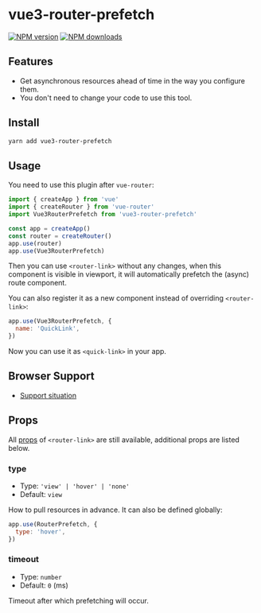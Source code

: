 # vue3-router-prefetch

[![NPM version](https://badgen.net/npm/v/vue3-router-prefetch)](https://npmjs.com/package/vue3-router-prefetch)
[![NPM downloads](https://badgen.net/npm/dm/vue3-router-prefetch)](https://npmjs.com/package/vue3-router-prefetch)

## Features

- Get asynchronous resources ahead of time in the way you configure them.
- You don't need to change your code to use this tool.

## Install

```bash
yarn add vue3-router-prefetch
```

## Usage

You need to use this plugin after `vue-router`:

```js
import { createApp } from 'vue'
import { createRouter } from 'vue-router'
import Vue3RouterPrefetch from 'vue3-router-prefetch'

const app = createApp()
const router = createRouter()
app.use(router)
app.use(Vue3RouterPrefetch)
```

Then you can use `<router-link>` without any changes, when this component is visible in viewport, it will automatically prefetch the (async) route component.

You can also register it as a new component instead of overriding `<router-link>`:

```js
app.use(Vue3RouterPrefetch, {
  name: 'QuickLink',
})
```

Now you can use it as `<quick-link>` in your app.

## Browser Support

- [Support situation](https://developer.mozilla.org/en-US/docs/Web/API/IntersectionObserver)

## Props

All [props](https://router.vuejs.org/api/#router-link-props) of `<router-link>` are still available, additional props are listed below.

### type

- Type: `'view' | 'hover' | 'none'`
- Default: `view`

How to pull resources in advance.
It can also be defined globally:

```js
app.use(RouterPrefetch, {
  type: 'hover',
})
```

### timeout

- Type: `number`
- Default: `0` (ms)

Timeout after which prefetching will occur.

